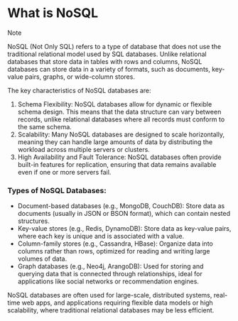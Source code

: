 # What is NoSQL
>[!NOTE]
>NoSQL (Not Only SQL) refers to a type of database that does not use the traditional relational model used by SQL databases. Unlike relational databases that store data in tables with rows and columns, NoSQL databases can store data in a variety of formats, such as documents, key-value pairs, graphs, or wide-column stores.

The key characteristics of NoSQL databases are:
1. Schema Flexibility: NoSQL databases allow for dynamic or flexible schema design. This means that the data structure can vary between records, unlike relational databases where all records must conform to the same schema.
2. Scalability: Many NoSQL databases are designed to scale horizontally, meaning they can handle large amounts of data by distributing the workload across multiple servers or clusters.
3. High Availability and Fault Tolerance: NoSQL databases often provide built-in features for replication, ensuring that data remains available even if one or more servers fail.

### Types of NoSQL Databases:
- Document-based databases (e.g., MongoDB, CouchDB): Store data as documents (usually in JSON or BSON format), which can contain nested structures.
- Key-value stores (e.g., Redis, DynamoDB): Store data as key-value pairs, where each key is unique and is associated with a value.
- Column-family stores (e.g., Cassandra, HBase): Organize data into columns rather than rows, optimized for reading and writing large volumes of data.
- Graph databases (e.g., Neo4j, ArangoDB): Used for storing and querying data that is connected through relationships, ideal for applications like social networks or recommendation engines.

NoSQL databases are often used for large-scale, distributed systems, real-time web apps, and applications requiring flexible data models or high scalability, where traditional relational databases may be less efficient.
